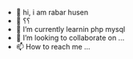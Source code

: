 - 👋 hi, i am rabar husen 
- 👀 ؟؟ 
- 🌱 I’m currently learnin php mysql
- 💞️ I’m looking to collaborate on ...
- 📫 How to reach me ...

<!---
green-code0/green-code0 is a ✨ special ✨ repository because its `README.md` (this file) appears on your GitHub profile.
You can click the Preview link to take a look at your changes.
--->
